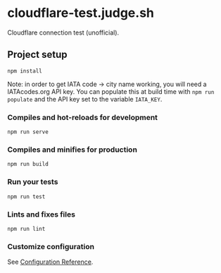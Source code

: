 # cloudflare-test.judge.sh

Cloudflare connection test (unofficial).

## Project setup
```
npm install
```

Note: in order to get IATA code -> city name working, you will need a IATAcodes.org API key. You can populate this at build time with `npm run populate` and the API key set to the variable `IATA_KEY`.

### Compiles and hot-reloads for development
```
npm run serve
```

### Compiles and minifies for production
```
npm run build
```

### Run your tests
```
npm run test
```

### Lints and fixes files
```
npm run lint
```

### Customize configuration
See [Configuration Reference](https://cli.vuejs.org/config/).
